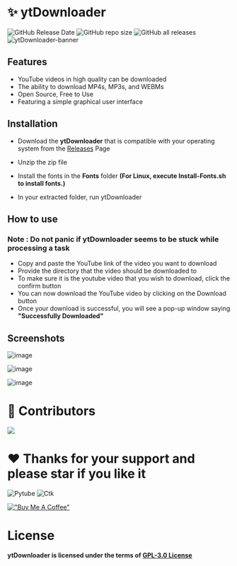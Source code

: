 # ✨ ytDownloader 

<img alt="GitHub Release Date" src="https://img.shields.io/github/release-date/kavindu-aka-sid/ytdownloader"> <img alt="GitHub repo size" src="https://img.shields.io/github/repo-size/kavindu-aka-sid/ytdownloader"> <img alt="GitHub all releases" src="https://img.shields.io/github/downloads/itzkavindu/ytDownloader/total?style=flat">
![ytDownloader-banner](https://user-images.githubusercontent.com/81173459/173522511-48b2c0c8-bf12-4d87-9124-3127312afcfa.png)




## Features 

- YouTube videos in high quality can be downloaded
- The ability to download MP4s, MP3s, and WEBMs
- Open Source, Free to Use
- Featuring a simple graphical user interface

## Installation

- Download the **ytDownloader** that is compatible with your operating system from the [Releases](https://github.com/itzkavindu/ytDownloader/releases) Page

- Unzip the zip file
- Install the fonts in the **Fonts** folder **(For Linux, execute Install-Fonts.sh to install fonts.)**
- In your extracted folder, run ytDownloader

## How to use

### Note : Do not panic if ytDownloader seems to be stuck while processing a  task

- Copy and paste the YouTube link of the video you want to download  
- Provide the directory that the video should be downloaded to
- To make sure it is the youtube video that you wish to download, click the confirm button
- You can now download the YouTube video by clicking on the Download button 
- Once your download is successful, you will see a pop-up window saying **"Successfully Downloaded"**

## Screenshots
![image](https://user-images.githubusercontent.com/81173459/174462331-7665777d-306c-44b3-b921-4c9913de2b62.png)


![image](https://user-images.githubusercontent.com/81173459/174462695-45ee9760-2dd2-4143-b041-2c51be6e0e19.png)


![image](https://user-images.githubusercontent.com/81173459/174462749-4c900d92-be65-40bd-82c0-bed5988106e6.png)


# 🔧 Contributors

<a href="https://github.com/itzkavindu/ytDownloader/graphs/contributors">
  <img src="https://contrib.rocks/image?repo=itzkavindu/ytDownloader" />
</a>

# ❤ Thanks for your support and please star if you like it
<img alt="Pytube" src="https://img.shields.io/badge/Made%20with-Pytube-9cf?style=for-the-badge&logo=github">
<img alt="Ctk" src="https://img.shields.io/badge/GUI%20was%20Made%20Using-CustomTkinter-9cf?style=for-the-badge&logo=github">

[!["Buy Me A Coffee"](https://www.buymeacoffee.com/assets/img/custom_images/orange_img.png)](https://www.buymeacoffee.com/kavindunimsara)

# License
**ytDownloader is licensed under the terms of [GPL-3.0 License](https://github.com/itzkavindu/ytDownloader/blob/master/COPYING)**

